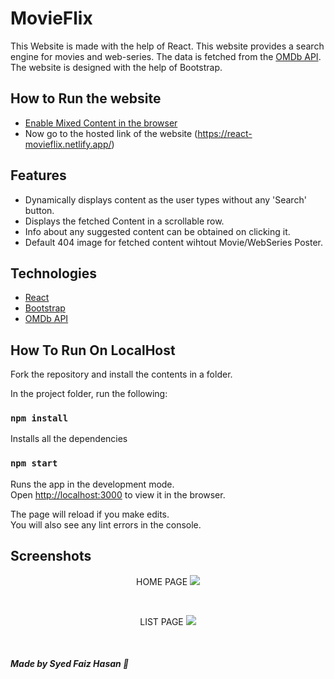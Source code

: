 # MovieFlix

This Website is made with the help of React. This website provides a search engine for movies and web-series. The data is fetched from the [OMDb API](http://www.omdbapi.com/). The website is designed with the help of Bootstrap.

## How to Run the website
* [Enable Mixed Content in the browser](https://experienceleague.adobe.com/docs/target/using/experiences/vec/troubleshoot-composer/mixed-content.html?lang=en#task_FF297A08F66E47A588C14FD67C037B3A)
* Now go to the hosted link of the website (https://react-movieflix.netlify.app/)

## Features
* Dynamically displays content as the user types without any 'Search' button.
* Displays the fetched Content in a scrollable row.
* Info about any suggested content can be obtained on clicking it.
* Default 404 image for fetched content wihtout Movie/WebSeries Poster.

## Technologies
- <a href="https://reactjs.org/">React</a>
- <a href="https://getbootstrap.com/">Bootstrap</a>
- <a href="http://www.omdbapi.com/">OMDb API</a>

## How To Run On LocalHost
Fork the repository and install the contents in a folder.

In the project folder, run the following:

### `npm install`

Installs all the dependencies

### `npm start`

Runs the app in the development mode.\
Open [http://localhost:3000](http://localhost:3000) to view it in the browser.

The page will reload if you make edits.\
You will also see any lint errors in the console.


## Screenshots

<p align="center"> HOME PAGE
<image src="https://github.com/faiz-hasan11/React-To-Do-App/blob/main/homepage.png" />
</p><br>
<p align="center"> LIST PAGE
<image src="https://github.com/faiz-hasan11/React-To-Do-App/blob/main/item.png" />
</p><br>

##### Made by Syed Faiz Hasan :wave:
